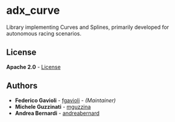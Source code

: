# adx_curve
Library implementing Curves and Splines, primarily developed for autonomous racing scenarios.


## License
**Apache 2.0** - [License](https://opensource.org/licenses/Apache-2.0)

## Authors
* **Federico Gavioli** - [fgavioli](https://github.com/fgavioli) - _(Maintainer)_
* **Michele Guzzinati** - [mguzzina](https://github.com/mguzzina)
* **Andrea Bernardi** - [andreabernard](https://github.com/andreabernard)
